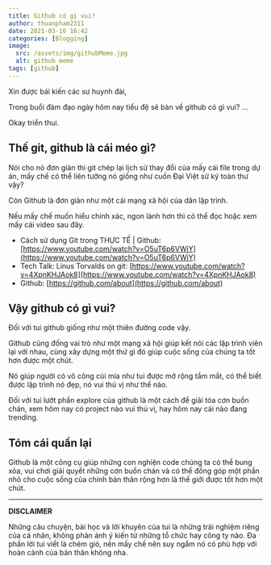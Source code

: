 ```yaml
---
title: Github có gì vui?
author: thuanpham2311
date: 2021-03-16 16:42
categories: [Blogging]
image:
  src: /assets/img/githubMeme.jpg
  alt: github meme
tags: [github]
---
```


Xin được bái kiến các sư huynh đài,

Trong buổi đàm đạo ngày hôm nay tiểu đệ sẽ bàn về github có gì vui? ...

Okay triển thui.

## Thế git, github là cái méo gì?

Nói cho nó đơn giản thì git chép lại lịch sử thay đổi của mấy cái file trong dự án, mấy chế có thể liên tưởng nó giống như cuốn Đại Việt sử ký toàn thư vậy?

Còn Github là đơn giản như một cái mạng xã hội của dân lập trình.

Nếu mấy chế muốn hiểu chính xác, ngon lành hơn thì có thể đọc hoặc xem mấy cái video sau đây.

- Cách sử dụng Git trong THỰC TẾ | Github: [https://www.youtube.com/watch?v=O5uT6p6VWjY](https://www.youtube.com/watch?v=O5uT6p6VWjY)
- Tech Talk: Linus Torvalds on git: [https://www.youtube.com/watch?v=4XpnKHJAok8](https://www.youtube.com/watch?v=4XpnKHJAok8)
- Github: [https://github.com/about](https://github.com/about)

## Vậy github có gì vui?

Đối với tui github giống như một thiên đường code vậy.

Github cũng đống vai trò như một mạng xã hội giúp kết nói các lập trình viên lại với nhau, cùng xây dựng một thứ gì đó giúp cuộc sống của chúng ta tốt hơn được một chút.

Nó giúp người có võ công cùi mía như tui được mở rộng tầm mắt, có thể biết được lập trình nó đẹp, nó vui thú vị như thế nào.

Đối với tui lướt phần explore của github là một cách để giải tóa cơn buồn chán, xem hôm nay có project nào vui thú vị, hay hôm nay cái nào đang trending.

## Tóm cái quần lại

Github là một công cụ giúp những con nghiện code chúng ta có thể bung xỏa, vui chơi giải quyết những cơn buồn chán và có thể đống góp một phần nhỏ cho cuộc sống của chính bản thân rộng hơn là thế giới được tốt hơn một chút.

---

**DISCLAIMER**

Những câu chuyện, bài học và lời khuyên của tui là những trải nghiệm riêng của cá nhân, không phản ánh ý kiến từ những tổ chức hay công ty nào. Đa phần lời tui viết là chém gió, nên mấy chế nên suy ngẩm nó có phù hợp với hoàn cảnh của bản thân không nha.
